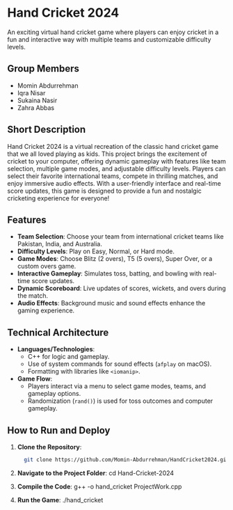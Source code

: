 # Hand Cricket 2024
An exciting virtual hand cricket game where players can enjoy cricket in a fun and interactive way with multiple teams and customizable difficulty levels.

## Group Members
- Momin Abdurrehman  
- Iqra Nisar  
- Sukaina Nasir  
- Zahra Abbas  

## Short Description
Hand Cricket 2024 is a virtual recreation of the classic hand cricket game that we all loved playing as kids. This project brings the excitement of cricket to your computer, offering dynamic gameplay with features like team selection, multiple game modes, and adjustable difficulty levels. Players can select their favorite international teams, compete in thrilling matches, and enjoy immersive audio effects. With a user-friendly interface and real-time score updates, this game is designed to provide a fun and nostalgic cricketing experience for everyone!

## Features
- **Team Selection**: Choose your team from international cricket teams like Pakistan, India, and Australia.  
- **Difficulty Levels**: Play on Easy, Normal, or Hard mode.  
- **Game Modes**: Choose Blitz (2 overs), T5 (5 overs), Super Over, or a custom overs game.  
- **Interactive Gameplay**: Simulates toss, batting, and bowling with real-time score updates.  
- **Dynamic Scoreboard**: Live updates of scores, wickets, and overs during the match.  
- **Audio Effects**: Background music and sound effects enhance the gaming experience.  

## Technical Architecture
- **Languages/Technologies**:
  - C++ for logic and gameplay.
  - Use of system commands for sound effects (`afplay` on macOS).
  - Formatting with libraries like `<iomanip>`.
- **Game Flow**:
  - Players interact via a menu to select game modes, teams, and gameplay options.
  - Randomization (`rand()`) is used for toss outcomes and computer gameplay.

## How to Run and Deploy
1. **Clone the Repository**:
   ```bash
     git clone https://github.com/Momin-Abdurrehman/HandCricket2024.git
   
2. **Navigate to the Project Folder**:
    cd Hand-Cricket-2024
   
3. **Compile the Code**:
    g++ -o hand_cricket ProjectWork.cpp

4. **Run the Game**:
   ./hand_cricket

   

   
   
   
   
 
